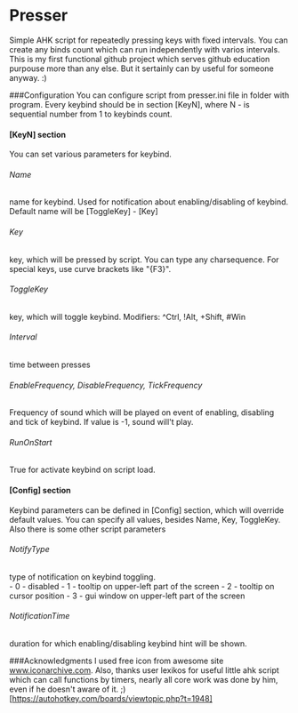 # Presser
Simple AHK script for repeatedly pressing keys with fixed intervals.
You can create any binds count which can run independently with varios intervals. This is my first functional github project which serves github education purpouse more than any else. But it sertainly can by useful for someone anyway. :)

###Configuration
You can configure script from presser.ini file in folder with program.
Every keybind should be in section [KeyN], where N - is sequential number from 1 to keybinds count.

<h4>[KeyN] section</h4>
You can set various parameters for keybind.<br>
<h6>Name</h6>
name for keybind. Used for notification about enabling/disabling of keybind. <br>Default name will be [ToggleKey] - [Key]
<h6>Key</h6>
key, which will be pressed by script. You can type any charsequence. For special keys, use curve brackets like "{F3}".
<h6>ToggleKey</h6>
key, which will toggle keybind. Modifiers: ^Ctrl, !Alt, +Shift, #Win
<h6>Interval</h6>
time between presses
<h6>EnableFrequency, DisableFrequency, TickFrequency</h6>
Frequency of sound which will be played on event of enabling, disabling and tick of keybind. If value is -1, sound will't play.
<h6>RunOnStart</h6>
True for activate keybind on script load.

<h4>[Config] section</h4>
Keybind parameters can be defined in [Config] section, which will override default values. You can specify all values, besides Name, Key, ToggleKey.<br>
Also there is some other script parameters
<h6>NotifyType</h6>
type of notification on keybind toggling. <br>
	- 0 - disabled
	- 1 - tooltip on upper-left part of the screen
	- 2 - tooltip on cursor position
	- 3 - gui window on upper-left part of the screen
<h6>NotificationTime</h6>
duration for which enabling/disabling keybind hint will be shown.

###Acknowledgments
I used free icon from awesome site www.iconarchive.com. Also, thanks user lexikos for useful little ahk script which can call functions by timers, nearly all core work was done by him, even if he doesn't aware of it.  ;) [https://autohotkey.com/boards/viewtopic.php?t=1948]


